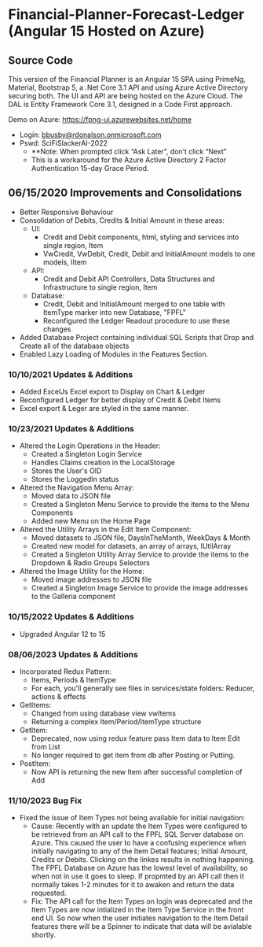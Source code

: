# Financial-Planner-Forecast-Ledger (Angular 15 Hosted on Azure)
## Source Code

This version of the Financial Planner is an Angular 15 SPA using PrimeNg, Material, Bootstrap 5, a .Net Core 3.1 API and using Azure Active Directory securing both. 
The UI and API are being hosted on the Azure Cloud. 
The DAL is Entity Framework Core 3.1, designed in a Code First approach.

Demo on Azure: https://fpng-ui.azurewebsites.net/home
  * Login: bbusby@rdonalson.onmicrosoft.com
  * Pswd: SciFiSlackerAI-2022   
    -	**Note: When prompted click “Ask Later”, don’t click “Next”
    -	This is a workaround for the Azure Active Directory 2 Factor Authentication 15-day Grace Period. 

## 06/15/2020 Improvements and Consolidations 
  * Better Responsive Behaviour
  * Consolidation of Debits, Credits & Initial Amount in these areas:
    - UI: 
      - Credit and Debit components, html, styling and services into single region, Item
      - VwCredit, VwDebit, Credit, Debit and InitialAmount models to one models, IItem
    - API:
      - Credit and Debit API Controllers, Data Structures and Infrastructure to single region, Item
    - Database:
      - Credit, Debit and InitialAmount merged to one table with ItemType marker into new Database, "FPFL"
      - Reconfigured the Ledger Readout procedure to use these changes
  * Added Database Project containing individual SQL Scripts that Drop and Create all of the database objects
  * Enabled Lazy Loading of Modules in the Features Section.

### 10/10/2021 Updates & Additions
  * Added ExcelJs Excel export to Display on Chart & Ledger
  * Reconfigured Ledger for better display of Credit & Debit Items
  * Excel export & Leger are styled in the same manner.

### 10/23/2021 Updates & Additions
  * Altered the Login Operations in the Header:
    - Created a Singleton Login Service
    - Handles Claims creation in the LocalStorage
    - Stores the User's OID 
    - Stores the LoggedIn status
  * Altered the Navigation Menu Array: 
    - Moved data to JSON file 
    - Created a Singleton Menu Service to provide the items to the Menu Components
    - Added new Menu on the Home Page
  * Altered the Utility Arrays in the Edit Item Component: 
    - Moved datasets to JSON file, DaysInTheMonth, WeekDays & Month
    - Created new model for datasets, an array of arrays, IUtilArray
    - Created a Singleton Utility Array Service to provide the items to the Dropdown & Radio Groups Selectors
  * Altered the Image Utility for the Home:
    - Moved image addresses to JSON file
    - Created a Singleton Image Service to provide the image addresses to the Galleria component  

### 10/15/2022 Updates & Additions
  * Upgraded Angular 12 to 15     

### 08/06/2023 Updates & Additions
  * Incorporated Redux Pattern:
    - Items, Periods & ItemType
    - For each, you'll generally see files in services/state folders: Reducer, actions & effects
  * GetItems:
    - Changed from using database view vwItems
    - Returning a complex Item/Period/ItemType structure
  * GetItem:
    - Deprecated, now using redux feature pass Item data to Item Edit from List
    - No longer required to get item from db after Posting or Putting.
  * PostItem: 
    - Now API is returning the new Item after successful completion of Add
### 11/10/2023 Bug Fix
  * Fixed the issue of Item Types not being available for initial navigation:
    - Cause:  Recently with an update the Item Types were configured to be retrieved from an API call to the FPFL SQL Server
      database on Azure.  This caused the user to have a confusing experience when initially navigating to any of the
      Item Detail features; Initial Amount, Credits or Debits.  Clicking on the linkes results in nothing happening.
      The FPFL Database on Azure has the lowest level of availability, so when not in use it goes to sleep.  If propmted by an
      API call then it normally takes 1-2 minutes for it to awaken and return the data requested.
    - Fix:  The API call for the Item Types on login was deprecated and the Item Types are now intialized in the Item Type Service
      in the front end UI.  So now when the user initiates navigation to the Item Detail features there will be a Spinner to
      indicate that data will be avialable shortly.
